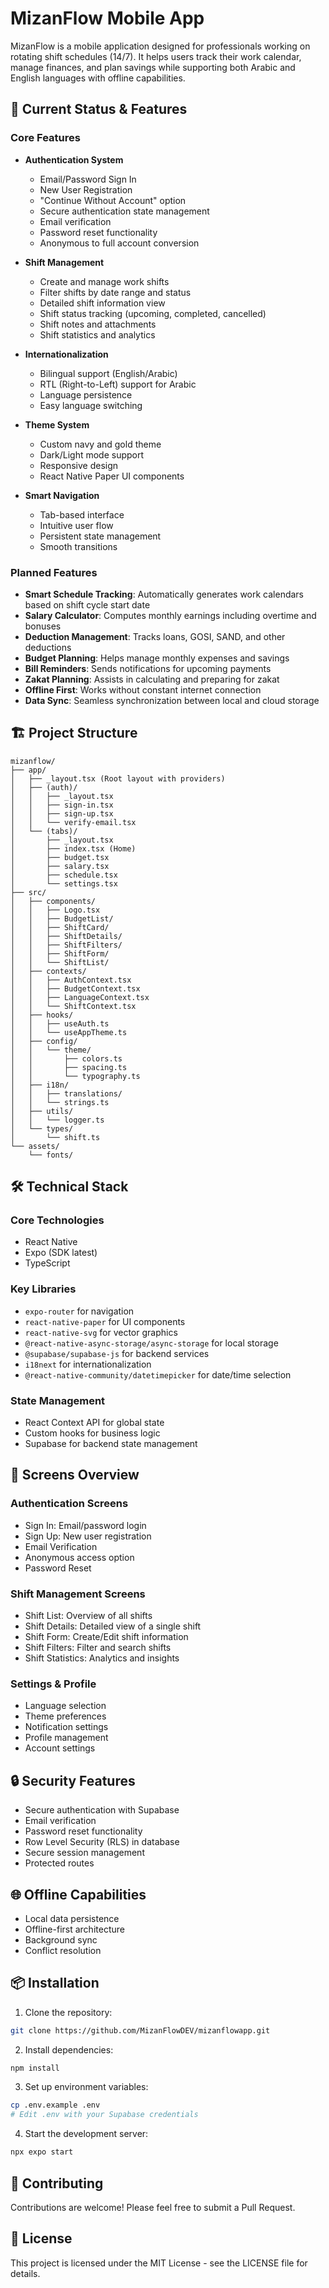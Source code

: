 # MizanFlow Mobile App

MizanFlow is a mobile application designed for professionals working on rotating shift schedules (14/7). It helps users track their work calendar, manage finances, and plan savings while supporting both Arabic and English languages with offline capabilities.

## 🎯 Current Status & Features

### Core Features
- **Authentication System**
  - Email/Password Sign In
  - New User Registration
  - "Continue Without Account" option
  - Secure authentication state management
  - Email verification
  - Password reset functionality
  - Anonymous to full account conversion

- **Shift Management**
  - Create and manage work shifts
  - Filter shifts by date range and status
  - Detailed shift information view
  - Shift status tracking (upcoming, completed, cancelled)
  - Shift notes and attachments
  - Shift statistics and analytics

- **Internationalization**
  - Bilingual support (English/Arabic)
  - RTL (Right-to-Left) support for Arabic
  - Language persistence
  - Easy language switching

- **Theme System**
  - Custom navy and gold theme
  - Dark/Light mode support
  - Responsive design
  - React Native Paper UI components

- **Smart Navigation**
  - Tab-based interface
  - Intuitive user flow
  - Persistent state management
  - Smooth transitions

### Planned Features
- **Smart Schedule Tracking**: Automatically generates work calendars based on shift cycle start date
- **Salary Calculator**: Computes monthly earnings including overtime and bonuses
- **Deduction Management**: Tracks loans, GOSI, SAND, and other deductions
- **Budget Planning**: Helps manage monthly expenses and savings
- **Bill Reminders**: Sends notifications for upcoming payments
- **Zakat Planning**: Assists in calculating and preparing for zakat
- **Offline First**: Works without constant internet connection
- **Data Sync**: Seamless synchronization between local and cloud storage

## 🏗 Project Structure

```
mizanflow/
├── app/
│   ├── _layout.tsx (Root layout with providers)
│   ├── (auth)/
│   │   ├── _layout.tsx
│   │   ├── sign-in.tsx
│   │   ├── sign-up.tsx
│   │   └── verify-email.tsx
│   └── (tabs)/
│       ├── _layout.tsx
│       ├── index.tsx (Home)
│       ├── budget.tsx
│       ├── salary.tsx
│       ├── schedule.tsx
│       └── settings.tsx
├── src/
│   ├── components/
│   │   ├── Logo.tsx
│   │   ├── BudgetList/
│   │   ├── ShiftCard/
│   │   ├── ShiftDetails/
│   │   ├── ShiftFilters/
│   │   ├── ShiftForm/
│   │   └── ShiftList/
│   ├── contexts/
│   │   ├── AuthContext.tsx
│   │   ├── BudgetContext.tsx
│   │   ├── LanguageContext.tsx
│   │   └── ShiftContext.tsx
│   ├── hooks/
│   │   ├── useAuth.ts
│   │   └── useAppTheme.ts
│   ├── config/
│   │   └── theme/
│   │       ├── colors.ts
│   │       ├── spacing.ts
│   │       └── typography.ts
│   ├── i18n/
│   │   ├── translations/
│   │   └── strings.ts
│   ├── utils/
│   │   └── logger.ts
│   └── types/
│       └── shift.ts
└── assets/
    └── fonts/
```

## 🛠 Technical Stack

### Core Technologies
- React Native
- Expo (SDK latest)
- TypeScript

### Key Libraries
- `expo-router` for navigation
- `react-native-paper` for UI components
- `react-native-svg` for vector graphics
- `@react-native-async-storage/async-storage` for local storage
- `@supabase/supabase-js` for backend services
- `i18next` for internationalization
- `@react-native-community/datetimepicker` for date/time selection

### State Management
- React Context API for global state
- Custom hooks for business logic
- Supabase for backend state management

## 📱 Screens Overview

### Authentication Screens
- Sign In: Email/password login
- Sign Up: New user registration
- Email Verification
- Anonymous access option
- Password Reset

### Shift Management Screens
- Shift List: Overview of all shifts
- Shift Details: Detailed view of a single shift
- Shift Form: Create/Edit shift information
- Shift Filters: Filter and search shifts
- Shift Statistics: Analytics and insights

### Settings & Profile
- Language selection
- Theme preferences
- Notification settings
- Profile management
- Account settings

## 🔒 Security Features
- Secure authentication with Supabase
- Email verification
- Password reset functionality
- Row Level Security (RLS) in database
- Secure session management
- Protected routes

## 🌐 Offline Capabilities
- Local data persistence
- Offline-first architecture
- Background sync
- Conflict resolution

## 📦 Installation

1. Clone the repository:
```bash
git clone https://github.com/MizanFlowDEV/mizanflowapp.git
```

2. Install dependencies:
```bash
npm install
```

3. Set up environment variables:
```bash
cp .env.example .env
# Edit .env with your Supabase credentials
```

4. Start the development server:
```bash
npx expo start
```

## 🤝 Contributing
Contributions are welcome! Please feel free to submit a Pull Request.

## 📄 License
This project is licensed under the MIT License - see the LICENSE file for details.
